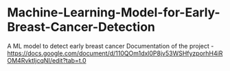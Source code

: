 # Machine-Learning-Model-for-Early-Breast-Cancer-Detection
A ML model to detect early breast cancer
Documentation of the project - <a>https://docs.google.com/document/d/110QOm1dxl0P8jv53WSHfyzporhH4iROM4RvktIjcqNI/edit?tab=t.0</a>
